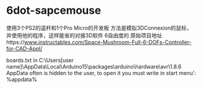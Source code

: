 # 6dot-sapcemouse
使用3个PS2的遥杆和1个Pro Micro的开发板
方法是模拟3DConnexion的鼠标，并使用他的程序，这样能省的对接3D软件
6自由度的
原始项目地址https://www.instructables.com/Space-Mushroom-Full-6-DOFs-Controller-for-CAD-Appl/

boards.txt in C:\Users\[user name]\AppData\Local\Arduino15\packages\arduino\hardware\avr\1.8.6
AppData often is hidden to the user, to open it you must write in start menu': %appdata%
